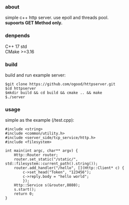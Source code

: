 ### about

simple c++ http server. use epoll and threads pool.  
**supoorts GET Method only.**

### denpends

C++ 17 std  
CMake >=3.16

### build

build and run example server:

```
$git clone https://github.com/ogood/httpserver.git
$cd httpserver
$mkdir build && cd build && cmake .. && make
$./server  
```

### usage
simple as the example (/test.cpp):
```
#include <string>
#include <common/utility.h>
#include <server_side/tcp_service/http.h>
#include <filesystem>

int main(int argc, char** argv) {
	Http::Router router;
	router.set_static("/static/", std::filesystem::current_path().string());
	router.add_handler("/hello", [](Http::Client* c) {
		c->set_head("Token", "123456");
		c->reply.body = "hello world";
		});
	Http::Service s(&router,8080);
	s.start();
	return 0;
}
```

